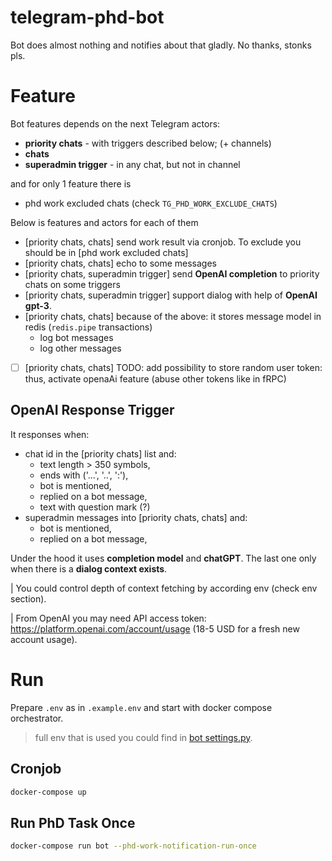 # telegram-phd-bot
Bot does almost nothing and notifies about that gladly. No thanks, stonks pls.

# Feature
Bot features depends on the next Telegram actors:
- **priority chats** - with triggers described below; (+ channels)
- **chats**
- **superadmin trigger** - in any chat, but not in channel

and for only 1 feature there is
- phd work excluded chats (check `TG_PHD_WORK_EXCLUDE_CHATS`)

Below is features and actors for each of them
- [priority chats, chats] send work result via cronjob. To exclude you should be in [phd work excluded chats]
- [priority chats, chats] echo to some messages
- [priority chats, superadmin trigger] send **OpenAI completion** to priority chats on some triggers
- [priority chats, superadmin trigger] support dialog with help of **OpenAI gpt-3**.
- [priority chats, chats] because of the above: it stores message model in redis (`redis.pipe` transactions)
  - log bot messages
  - log other messages
- [ ] [priority chats, chats] TODO: add possibility to store random user token: thus, activate openaAi feature (abuse other tokens like in fRPC)

## OpenAI Response Trigger
It responses when:

- chat id in the [priority chats] list and:
  - text length > 350 symbols,
  - ends with ('...', '..', ':'),
  - bot is mentioned,
  - replied on a bot message,
  - text with question mark (?)
- superadmin messages into [priority chats, chats] and:
  - bot is mentioned,
  - replied on a bot message,

Under the hood it uses **completion model** and **chatGPT**. 
The last one only when there is a **dialog context exists**.

| You could control depth of context fetching by according env (check env section). 

| From OpenAI you may need API access token: https://platform.openai.com/account/usage (18-5 USD for a fresh new account usage).

# Run
Prepare `.env` as in `.example.env` and start with docker compose orchestrator.

> full env that is used you could find in [bot settings.py](bot/src/config/settings.py).

## Cronjob
```bash
docker-compose up
```

## Run PhD Task Once
```bash
docker-compose run bot --phd-work-notification-run-once
```
